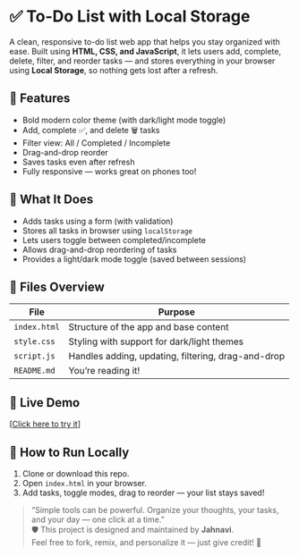 # ✅ To-Do List with Local Storage

A clean, responsive to-do list web app that helps you stay organized with ease. Built using **HTML, CSS, and JavaScript**, it lets users add, complete, delete, filter, and reorder tasks — and stores everything in your browser using **Local Storage**, so nothing gets lost after a refresh.

## 🌟 Features
 - Bold modern color theme (with dark/light mode toggle)
 - Add, complete ✅, and delete 🗑️ tasks
 - Filter view: All / Completed / Incomplete
 - Drag-and-drop reorder
 - Saves tasks even after refresh
 - Fully responsive — works great on phones too!

## 🧠 What It Does
 - Adds tasks using a form (with validation)
 - Stores all tasks in browser using `localStorage`
 - Lets users toggle between completed/incomplete
 - Allows drag-and-drop reordering of tasks
 - Provides a light/dark mode toggle (saved between sessions)

## 📁 Files Overview

| File         | Purpose                                                |
|--------------|--------------------------------------------------------|
| `index.html` | Structure of the app and base content                  |
| `style.css`  | Styling with support for dark/light themes             |
| `script.js`  | Handles adding, updating, filtering, drag-and-drop     |
| `README.md`  | You’re reading it!                                     |

## 🚀 Live Demo
[[Click here to try it](https://ta-dalist.netlify.app/)]

## 🚀 How to Run Locally

1. Clone or download this repo.
2. Open `index.html` in your browser.
3. Add tasks, toggle modes, drag to reorder — your list stays saved!

> “Simple tools can be powerful. Organize your thoughts, your tasks, and your day — one click at a time.”  
🛡 This project is designed and maintained by **Jahnavi**.  
Feel free to fork, remix, and personalize it — just give credit! 💫

